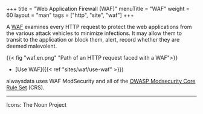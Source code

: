 +++
title = "Web Application Firewall (WAF)"
menuTitle = "WAF"
weight = 60
layout = "man"
tags = ["http", "site", "waf"]
+++

A [WAF](https://en.wikipedia.org/wiki/Web_application_firewall) examines every HTTP request to protect the web applications from the various attack vehicles to minimize infections. It may allow them to transit to the application or block them, alert, record whether they are deemed malevolent.

{{< fig "waf.en.png" "Path of an HTTP request faced with a WAF">}}

- [Use WAF]({{< ref "sites/waf/use-waf" >}})

alwaysdata uses WAF ModSecurity and all of the [OWASP Modsecurity Core Rule Set](https://coreruleset.org/) (CRS).

---
Icons: The Noun Project
